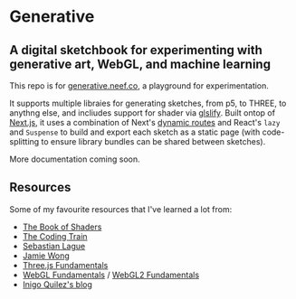 # Generative

## A digital sketchbook for experimenting with generative art, WebGL, and machine learning

This repo is for [generative.neef.co](https://generative.neef.co/), a playground for experimentation.

It supports multiple libraies for generating sketches, from p5, to THREE, to anythng else, and incliudes support for shader via [glslify](https://github.com/glslify/glslify). Built ontop of [Next.js](https://nextjs.org/), it uses a combination of Next's [dynamic routes](https://nextjs.org/docs#dynamic-routing) and React's `lazy` and `Suspense` to build and export each sketch as a static page (with code-splitting to ensure library bundles can be shared between sketches).

More documentation coming soon.

## Resources

Some of my favourite resources that I've learned a lot from:

-   [The Book of Shaders](https://thebookofshaders.com/)
-   [The Coding Train](https://www.youtube.com/user/shiffman)
-   [Sebastian Lague](https://www.youtube.com/channel/UCmtyQOKKmrMVaKuRXz02jbQ)
-   [Jamie Wong](http://jamie-wong.com/)
-   [Three.js Fundamentals](https://threejsfundamentals.org/)
-   [WebGL Fundamentals](https://webglfundamentals.org/) / [WebGL2 Fundamentals](https://webgl2fundamentals.org/)
-   [Inigo Quilez's blog](https://iquilezles.org/)
<!-- -   https://github.com/lettier/3d-game-shaders-for-beginners
-   https://github.com/stackgl/shader-school -->
